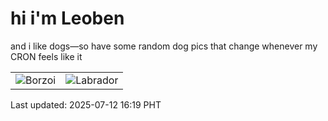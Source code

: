 # hi i'm Leoben

and i like dogs—so have some random dog pics that change whenever my CRON feels like it

|  |  |
|--------|----------|
| ![Borzoi](https://random-dog-vercel.vercel.app/api/random-borzoi?v=1752308359) | ![Labrador](https://random-dog-vercel.vercel.app/api/random-labrador?v=1752308359) |

Last updated: 2025-07-12 16:19 PHT

